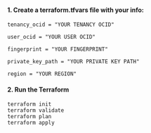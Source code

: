 #### 1. Create a terraform.tfvars file with your info:

```
tenancy_ocid = "YOUR TENANCY OCID"

user_ocid = "YOUR USER OCID"

fingerprint = "YOUR FINGERPRINT"

private_key_path = "YOUR PRIVATE KEY PATH"

region = "YOUR REGION"
```
#### 2. Run the Terraform

```
terraform init
terraform validate
terraform plan
terraform apply
```